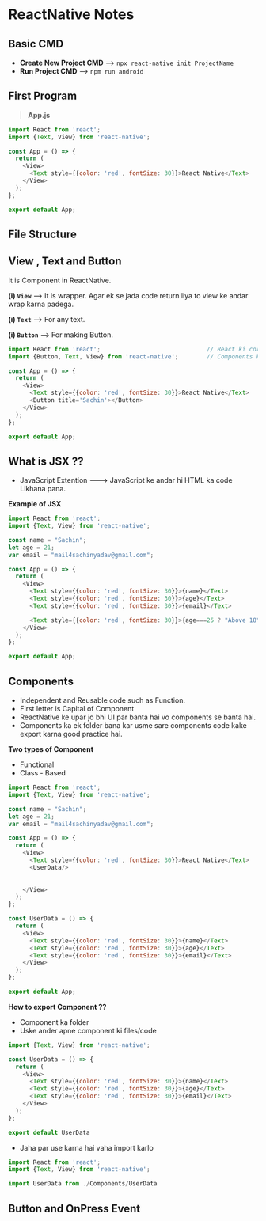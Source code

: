 # ReactNative Notes

## Basic CMD 

- **Create New Project CMD** --> `npx react-native init ProjectName`  
- **Run Project CMD** --> `npm run android`

## First Program 

> **App.js**

```js
import React from 'react';                
import {Text, View} from 'react-native';

const App = () => {
  return (
    <View>
      <Text style={{color: 'red', fontSize: 30}}>React Native</Text>
    </View>
  );
};

export default App;
```
## File Structure

## View , Text and Button

It is Component in ReactNative.

**(i) `View`** --> It is wrapper. Agar ek se jada code return liya to view ke andar wrap karna padega.  

**(i) `Text`** --> For any text.  

**(i) `Button`** --> For making Button.

```js
import React from 'react';                              // React ki core Library ko import kiya hai.
import {Button, Text, View} from 'react-native';        // Components ko use karne ke liye import karna padta hai

const App = () => {
  return (
    <View>
      <Text style={{color: 'red', fontSize: 30}}>React Native</Text>
      <Button title='Sachin'></Button>                                 // Title ke andar jo Button par Text chahiye vo likhate hai.
    </View>
  );
};

export default App;
```

## What is JSX ??

- JavaScript Extention ---> JavaScript ke andar hi HTML ka code Likhana pana.

**Example of JSX**

``` js
import React from 'react';                
import {Text, View} from 'react-native';

const name = "Sachin";
let age = 21;
var email = "mail4sachinyadav@gmail.com";

const App = () => {
  return (
    <View>
      <Text style={{color: 'red', fontSize: 30}}>{name}</Text>                    // Output : Sachin
      <Text style={{color: 'red', fontSize: 30}}>{age}</Text>                     // Output : 21
      <Text style={{color: 'red', fontSize: 30}}>{email}</Text>                   // Output : mail4sachinyadav@gmail.com

      <Text style={{color: 'red', fontSize: 30}}>{age===25 ? "Above 18" : "Unknow age"}</Text>     // Output : Above 18
    </View>
  );
};

export default App;
```

## Components

- Independent and Reusable code such as Function.
- First letter is Capital of Component
- ReactNative ke upar jo bhi UI par banta hai vo components se banta hai.
- Components ka ek folder bana kar usme sare components code kake export karna good practice hai.

**Two types of Component**
- Functional
- Class - Based

``` js
import React from 'react';                
import {Text, View} from 'react-native';

const name = "Sachin";
let age = 21;
var email = "mail4sachinyadav@gmail.com";

const App = () => {
  return (
    <View>
      <Text style={{color: 'red', fontSize: 30}}>React Native</Text>
      <UserData/>                                                         // Output : Sachin
                                                                                      21
                                                                                      mail4sachinyadav@gmail.com
    </View>
  );
};

const UserData = () => {
  return (
    <View>
      <Text style={{color: 'red', fontSize: 30}}>{name}</Text>                   
      <Text style={{color: 'red', fontSize: 30}}>{age}</Text>                     
      <Text style={{color: 'red', fontSize: 30}}>{email}</Text>                   
    </View>
  );
};

export default App;
```

**How to export Component ??**

- Component ka folder
- Uske ander apne component ki files/code

``` js              
import {Text, View} from 'react-native';

const UserData = () => {
  return (
    <View>
      <Text style={{color: 'red', fontSize: 30}}>{name}</Text>                   
      <Text style={{color: 'red', fontSize: 30}}>{age}</Text>                     
      <Text style={{color: 'red', fontSize: 30}}>{email}</Text>                   
    </View>
  );
};

export default UserData
```

- Jaha par use karna hai vaha import karlo

``` js
import React from 'react';                
import {Text, View} from 'react-native';

import UserData from ./Components/UserData
```

## Button and OnPress Event


































